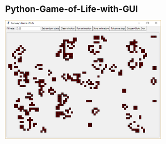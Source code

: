 # Python-Game-of-Life-with-GUI

![alt text](https://github.com/Asav7/Python-Game-of-Life-with-GUI/blob/master/readme_images/Img_random.png)
